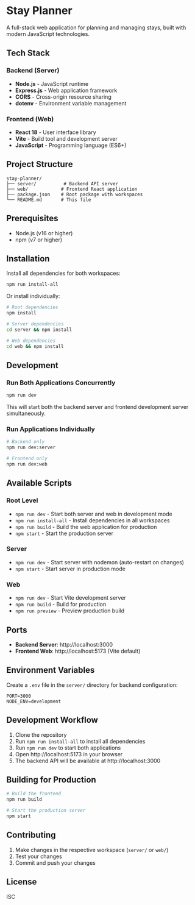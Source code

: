 # Stay Planner

A full-stack web application for planning and managing stays, built with modern JavaScript technologies.

## Tech Stack

### Backend (Server)
- **Node.js** - JavaScript runtime
- **Express.js** - Web application framework
- **CORS** - Cross-origin resource sharing
- **dotenv** - Environment variable management

### Frontend (Web)
- **React 18** - User interface library
- **Vite** - Build tool and development server
- **JavaScript** - Programming language (ES6+)

## Project Structure

```
stay-planner/
├── server/          # Backend API server
├── web/            # Frontend React application
├── package.json    # Root package with workspaces
└── README.md       # This file
```

## Prerequisites

- Node.js (v16 or higher)
- npm (v7 or higher)

## Installation

Install all dependencies for both workspaces:

```bash
npm run install-all
```

Or install individually:

```bash
# Root dependencies
npm install

# Server dependencies
cd server && npm install

# Web dependencies
cd web && npm install
```

## Development

### Run Both Applications Concurrently

```bash
npm run dev
```

This will start both the backend server and frontend development server simultaneously.

### Run Applications Individually

```bash
# Backend only
npm run dev:server

# Frontend only
npm run dev:web
```

## Available Scripts

### Root Level
- `npm run dev` - Start both server and web in development mode
- `npm run install-all` - Install dependencies in all workspaces
- `npm run build` - Build the web application for production
- `npm start` - Start the production server

### Server
- `npm run dev` - Start server with nodemon (auto-restart on changes)
- `npm start` - Start server in production mode

### Web
- `npm run dev` - Start Vite development server
- `npm run build` - Build for production
- `npm run preview` - Preview production build

## Ports

- **Backend Server**: http://localhost:3000
- **Frontend Web**: http://localhost:5173 (Vite default)

## Environment Variables

Create a `.env` file in the `server/` directory for backend configuration:

```env
PORT=3000
NODE_ENV=development
```

## Development Workflow

1. Clone the repository
2. Run `npm run install-all` to install all dependencies
3. Run `npm run dev` to start both applications
4. Open http://localhost:5173 in your browser
5. The backend API will be available at http://localhost:3000

## Building for Production

```bash
# Build the frontend
npm run build

# Start the production server
npm start
```

## Contributing

1. Make changes in the respective workspace (`server/` or `web/`)
2. Test your changes
3. Commit and push your changes

## License

ISC

